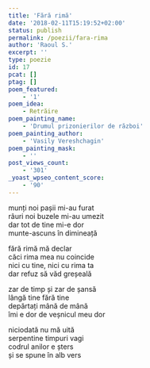 ```yaml
---
title: 'Fără rimă'
date: '2018-02-11T15:19:52+02:00'
status: publish
permalink: /poezii/fara-rima
author: 'Raoul S.'
excerpt: ''
type: poezie
id: 17
pcat: []
ptag: []
poem_featured:
    - '1'
poem_idea:
    - Retrăire
poem_painting_name:
    - 'Drumul prizonierilor de război'
poem_painting_author:
    - 'Vasily Vereshchagin'
poem_painting_mask:
    - ''
post_views_count:
    - '301'
_yoast_wpseo_content_score:
    - '90'
---
```

munți noi pașii mi-au furat  
râuri noi buzele mi-au umezit  
dar tot de tine mi-e dor  
munte-ascuns în dimineață

fără rimă mă declar  
căci rima mea nu coincide  
nici cu tine, nici cu rima ta  
dar refuz să văd greșeală

zar de timp și zar de șansă  
lângă tine fără tine  
depărtați mână de mână  
îmi e dor de veșnicul meu dor

niciodată nu mă uită  
serpentine timpuri vagi  
codrul anilor e șters  
și se spune în alb vers